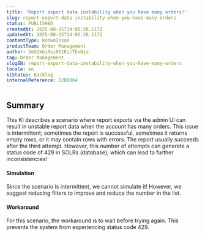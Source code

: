 ```yaml
---
title: 'Report export data instability when you have many orders!'
slug: report-export-data-instability-when-you-have-many-orders
status: PUBLISHED
createdAt: 2025-08-25T14:05:26.117Z
updatedAt: 2025-08-25T14:05:26.117Z
contentType: knownIssue
productTeam: Order Management
author: 2mXZkbi0oi061KicTExNjo
tag: Order Management
slugEN: report-export-data-instability-when-you-have-many-orders
locale: en
kiStatus: Backlog
internalReference: 1280864
---
```


## Summary


This KI describes a scenario where report exports via the admin UI can result in unstable report data when the account has many orders.
This issue is intermittent; sometimes the report is successful, sometimes it returns empty rows, or it may contain rows with errors.
The report usually succeeds after the third attempt.
However, this number of attempts can generate a status code of 429 in SOLRs (database), which can lead to further inconsistencies!


#### Simulation


Since the scenario is intermittent, we cannot simulate it!
However, we suggest reducing filters to improve and reduce the number in the list.


#### Workaround


For this scenario, the workaround is to wait before trying again. This prevents the system from experiencing status code 429.



